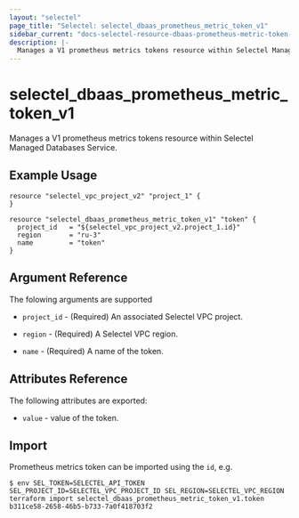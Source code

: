 ```yaml
---
layout: "selectel"
page_title: "Selectel: selectel_dbaas_prometheus_metric_token_v1"
sidebar_current: "docs-selectel-resource-dbaas-prometheus-metric-token-v1"
description: |-
  Manages a V1 prometheus metrics tokens resource within Selectel Managed Databases Service.
---
```


# selectel\_dbaas\_prometheus_metric_token_v1

Manages a V1 prometheus metrics tokens resource within Selectel Managed Databases Service.

## Example Usage

```hcl
resource "selectel_vpc_project_v2" "project_1" {
}

resource "selectel_dbaas_prometheus_metric_token_v1" "token" {
  project_id   = "${selectel_vpc_project_v2.project_1.id}"
  region       = "ru-3"
  name         = "token"
}
```

## Argument Reference

The folowing arguments are supported

* `project_id` - (Required) An associated Selectel VPC project.

* `region` - (Required) A Selectel VPC region.

* `name` - (Required) A name of the token.

## Attributes Reference

The following attributes are exported:

* `value` - value of the token.

## Import

Prometheus metrics token can be imported using the `id`, e.g.

```shell
$ env SEL_TOKEN=SELECTEL_API_TOKEN SEL_PROJECT_ID=SELECTEL_VPC_PROJECT_ID SEL_REGION=SELECTEL_VPC_REGION terraform import selectel_dbaas_prometheus_metric_token_v1.token b311ce58-2658-46b5-b733-7a0f418703f2
```
